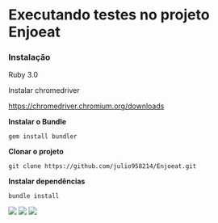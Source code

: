 # Executando testes no projeto Enjoeat



### Instalação
Ruby 3.0

Instalar chromedriver

https://chromedriver.chromium.org/downloads

**Instalar o Bundle**
```
gem install bundler
```


**Clonar o projeto**
``` 
git clone https://github.com/julio958214/Enjoeat.git
```

**Instalar dependências**

```
bundle install
```



[<img src="https://img.shields.io/badge/linkedin-%230077B5.svg?&style=for-the-badge&logo=linkedin&logoColor=white" />](https://www.linkedin.com/in/julio-santos-43428019b)
[<img src = "https://img.shields.io/badge/instagram-%23E4405F.svg?&style=for-the-badge&logo=instagram&logoColor=white">](https://www.instagram.com/juli0sts/)
[<img src = "https://img.shields.io/badge/facebook-%231877F2.svg?&style=for-the-badge&logo=facebook&logoColor=white">](https://www.facebook.com/profile.php?id=100003793058455)


